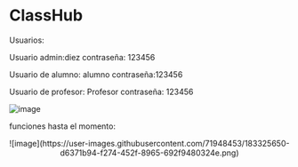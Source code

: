 # ClassHub

Usuarios:

Usuario admin:diez
contraseña: 123456

Usuario de alumno: alumno 
contraseña:123456

Usuario de profesor: Profesor
contraseña: 123456

![image](https://user-images.githubusercontent.com/71948453/181846983-f0fa3bee-5e47-4149-8d4e-659639bde15a.png)



funciones hasta el momento:



<p align="center">
  ![image](https://user-images.githubusercontent.com/71948453/183325650-d6371b94-f274-452f-8965-692f9480324e.png)

</p>



